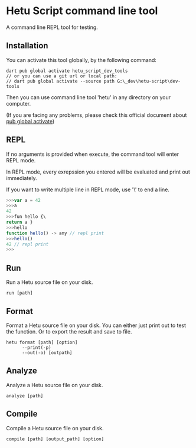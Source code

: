 # Hetu Script command line tool

A command line REPL tool for testing.

## Installation

You can activate this tool globally, by the following command:

```
dart pub global activate hetu_script_dev_tools
// or you can use a git url or local path:
// dart pub global activate --source path G:\_dev\hetu-script\dev-tools
```

Then you can use command line tool 'hetu' in any directory on your computer.

(If you are facing any problems, please check this official document about [pub global activate](https://dart.dev/tools/pub/cmd/pub-global))

## REPL

If no arguments is provided when execute, the command tool will enter REPL mode.

In REPL mode, every exrepssion you entered will be evaluated and print out immediately.

If you want to write multiple line in REPL mode, use '\\' to end a line.

```typescript
>>>var a = 42
>>>a
42
>>>fun hello {\
return a }
>>>hello
function hello() -> any // repl print
>>>hello()
42 // repl print
>>>
```

## Run

Run a Hetu source file on your disk.

```
run [path]
```

## Format

Format a Hetu source file on your disk. You can either just print out to test the function. Or to export the result and save to file.

```
hetu format [path] [option]
      --print(-p)
      --out(-o) [outpath]
```

## Analyze

Analyze a Hetu source file on your disk.

```
analyze [path]
```

## Compile

Compile a Hetu source file on your disk.

```
compile [path] [output_path] [option]
```
